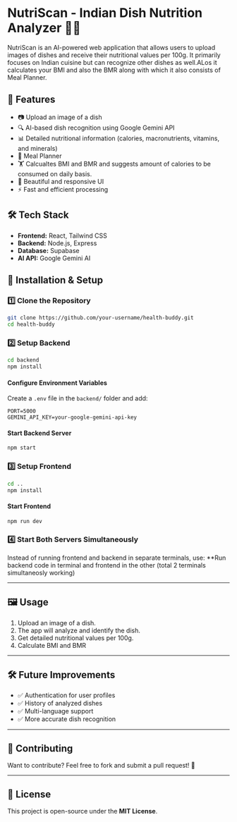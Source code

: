 # NutriScan - Indian Dish Nutrition Analyzer 🍛📸

NutriScan is an AI-powered web application that allows users to upload images of dishes and receive their nutritional values per 100g. It primarily focuses on Indian cuisine but can recognize other dishes as well.ALos it calculates your BMI and also the BMR along with which it also consists of Meal Planner.

## 🚀 Features
- 📷 Upload an image of a dish
- 🔍 AI-based dish recognition using Google Gemini API
- 📊 Detailed nutritional information (calories, macronutrients, vitamins, and minerals)
- 📝 Meal Planner
- 🏋️ Calcualtes BMI and BMR and suggests amount of calories to be consumed on daily basis.
- 🎨 Beautiful and responsive UI
- ⚡ Fast and efficient processing

## 🛠️ Tech Stack
- **Frontend:** React, Tailwind CSS
- **Backend:** Node.js, Express
- **Database:** Supabase
- **AI API:** Google Gemini AI



## 🔧 Installation & Setup

### 1️⃣ Clone the Repository
```sh
git clone https://github.com/your-username/health-buddy.git
cd health-buddy
```

### 2️⃣ Setup Backend
```sh
cd backend
npm install
```
#### Configure Environment Variables
Create a `.env` file in the `backend/` folder and add:
```
PORT=5000
GEMINI_API_KEY=your-google-gemini-api-key
```
#### Start Backend Server
```sh
npm start
```

### 3️⃣ Setup Frontend
```sh
cd ..
npm install
```
#### Start Frontend
```sh
npm run dev
```

### 4️⃣ Start Both Servers Simultaneously
Instead of running frontend and backend in separate terminals, use:
**Run backend code in terminal and frontend in the other (total 2 terminals simultaneosly working)

---

## 🖼️ Usage
1. Upload an image of a dish.
2. The app will analyze and identify the dish.
3. Get detailed nutritional values per 100g.
4. Calculate BMI and BMR
---

## 🛠️ Future Improvements
- ✅ Authentication for user profiles
- ✅ History of analyzed dishes
- ✅ Multi-language support
- ✅ More accurate dish recognition

---

## 🤝 Contributing
Want to contribute? Feel free to fork and submit a pull request! 🚀

---

## 📜 License
This project is open-source under the **MIT License**.

